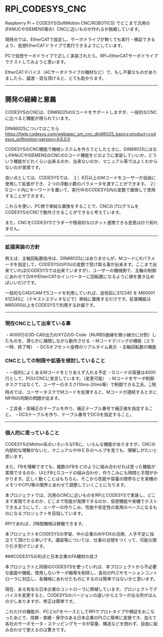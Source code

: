 # RPi_CODESYS_CNC

Raspberry Pi + CODESYS(SoftMotion CNC/ROBOTICS) でどこまで汎用の(FANUCやSIEMENS等の）CNCに近いものが作れるか挑戦しています。

現時点では、EtherCATで設定し、サーボドライブが無くても実行・検証できるよう、仮想EtherCATドライブで実行できるようにしています。

PCで仮想サーボドライブで正しく実装されたら、RPi+EtherCATサーボドライブでテストしてみようと思います。

EtherCATデバイス（ACサーボドライブの機材など）で、もし不要なものがありましたら、譲渡・貸与頂けると、とても助かります。

---

## 開発の経緯と意義

CODESYSのCNCは、DIN66025のGコードをサポートしますが、一般的なCNCに比べると機能が限られています。

DIN66025についてはこちら
https://help.codesys.com/webapp/_sm_cnc_din66025_basics;product=codesys_softmotion;version=4.6.0.0

CODESYSのCNC機能で機械システムを作ろうとしたときに、DIN66025にはないFANUCやSIEMENSのCNCのGコード機能をどのように実装していいか、どういう機能がどれくらい出来るのか、出来ないのか、マニュアル等ではよくわからないのが実情です。

良い点としては、CODESYSでは、
１）6万以上のMコードをユーザーが自由に使用して拡張ができ、２つの浮動小数のパラメータを渡すことができます。
２）Gコード内にキーワードを置いて、実行中のCODESYS内の変数で置換して使用することができます。

これらを使い、PC側で単純な置換をすることで、CNCのプログラムをCODESYSのCNCで動作させることができると考えています。

また、CNCをCODESYSでラダーや簡易的なロボット連携できる恩恵は計り知れません。


---

### 拡張実装の方針

例えば、主軸回転数指令は、DIN66025にはありませんが、MコードにKパラメータを指定して、CODESYSのPOUの変数で受け取る事が出来ます。ここまで出来ていれば(CODESYSでは出来ていますが）、ユーザーの機械側で、主軸の制御にあわせてD/AやEhterCATのインバーターに回転数になるように値を書き込めばいいだけです。

一般的なCAD/CAMでSコードを利用していれば、送信前にS12345 を M60001 K12345に（テキストエディタなどで）単純に置換するだけです。拡張機能はM60000以上をCODESYSで利用する計画です。


---

### 現在CNCとして出来ている事

・4000行の3D-CAD出力のXYZのG-Code（NURBS曲線を微小線分に分割）したものを、滑らかに補間しながら動作させる
・Mコードデバッグの機能（エラー時、終了時）
・DCSオフセット座標のリアルタイム表示
・主軸回転数の機能


### CNCとしての制限や拡張を検討していること

・一般的によくあるMコードをとりあえず入れる予定
・Gコードの容量は4000行として、POU:CNCに宣言しています。（変更可能）
・Mコードをサーボ制御タスクではなくて、ユーザーのタスク(10ms-20ms等）で制御できる工夫。👆現時点では、ユーザータスクでMコードを処理すると、Mコードが連続するときにMFINの同期の問題が出ます。

・工具長・径補正のテーブルを作り、補正テーブル番号で補正値を指定すること。
・DCSテーブルを作り、テーブル番号でDCSを指定すること。


---

### 個人的に思っていること

CODESYSのMotion系のいろいろなFBに、いろんな機能がありますが、CNCの内部的な理解がないと、マニュアルやＷＥＢのヘルプを見ても、理解しがたいと思います。

また、FBを理解できても、複数のFBをどのように組み合わせれば思った機能が実現できるのか、UIとFBとGコードの組み合わせ、作りこみにも時間と手間がかかります。正しく動くことはもちろん、そこから性能や容量の限界などを実機のメモリやCPU等の限界とあわせて調整していくことになります。

本プロジェクトでは、汎用のCNCに近いものをRPiとCODESYSで実装し、どこまで実現できるのか、どこまで性能が発揮できるのか、仮想機能や実機でテストできるようにして、ユーザーの作りこみ、性能や安定性の実用のベースになるものになるプロジェクトを目指しています。

RPiであれば、2時間機械は稼働できます。

本プロジェクトをCODESYSの学習、中小企業のAIやDXの活用、人手不足に役立てて頂けたら幸いです。講習等については、仕事の合間をつくって、可能な限り引き受けています。

###CODESYSの利点と日本企業のFA機材の良さ

本プロジェクトと同様のCODESYSを使っていれば、本プロジェクトから不必要な画面や機能、使用しないサーボ軸等を削除し、各社のPLCやモーションコントローラに対応し、各機械にあわせたものにするのは簡単ではないかと思います。

現在、ある有名な日本企業のコントローラに移植しています。プロジェクトでデバイスを変更すると、CODESYSのバージョンの違いからエラーが出る所がほんの少しありますが、修正は簡単です。

これだけの機能が、PCとIoTをベースとしてRPiでプロトタイプや検証をおこなったあとで、信頼・実績・保守のある日本企業のPLCに簡単に変換でき、加えて各社のサーボモータ・ステッピングモータが容量、構造などを問わず、自由に組み合わせて使えるのは驚きです。

